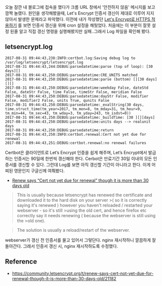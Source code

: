 오늘 잠깐 내 블로그에 접속을 했다가 크롬 URL 창에서 '안전하지 않음' 메시지를 보고 깜짝 놀랬다. 원인을 생각해봤을때, Let's Encrypt 인증서 갱신이 제대로 이루어 지지 않아서 발생한 문제라고 파악했다. 이전에 내가 작성했던 [Let's Encrypt로 HTTPS 적용하기](https://ohjongsung.io/2017/06/04/let-s-encrypt%EB%A1%9C-https-%EC%A0%81%EC%9A%A9%ED%95%98%EA%B8%B0) 를 보면 인증서 갱신을 위해 cron 설정을 해뒀었다. 처음에는 이 부분이 잘못 설정 된줄 알고 직접 갱신 명령을 실행해봤지만 실패..그래서 Log 파일을 확인해 봤다.

## letsencrypt.log

```
2017-08-31 09:44:43,238:INFO:certbot.log:Saving debug log to /var/log/letsencrypt/letsencrypt.log
2017-08-31 09:44:43,244:DEBUG:parsedatetime:parse (top of loop): [30 days][]
2017-08-31 09:44:43,250:DEBUG:parsedatetime:CRE_UNITS matched
2017-08-31 09:44:43,250:DEBUG:parsedatetime:parse (bottom) [][30 days][][]
2017-08-31 09:44:43,250:DEBUG:parsedatetime:weekday False, dateStd False, dateStr False, time False, timeStr False, meridian False
2017-08-31 09:44:43,250:DEBUG:parsedatetime:dayStr False, modifier False, modifier2 False, units True, qunits False
2017-08-31 09:44:43,250:DEBUG:parsedatetime:_evalString(30 days, time.struct_time(tm_year=2017, tm_mon=8, tm_mday=31, tm_hour=9, tm_min=44, tm_sec=43, tm_wday=3, tm_yday=243, tm_isdst=0))
2017-08-31 09:44:43,250:DEBUG:parsedatetime:_buildTime: [30 ][][days]
2017-08-31 09:44:43,250:DEBUG:parsedatetime:units days --> realunit days
2017-08-31 09:44:43,250:DEBUG:parsedatetime:return
2017-08-31 09:44:43,250:INFO:certbot.renewal:Cert not yet due for renewal
2017-08-31 09:44:43,251:DEBUG:certbot.renewal:no renewal failures
```

Certbot은 클라이언트로 Let’s Encrypt 인증을 쉽게 해주며, Let’s Encrypt에서 발급하는 인증서는 90일에 한번씩 갱신해야 한다.  Cerbot은 만료기간 30일 이내의 모든 인증서를 갱신할 수 있다. 그런데 Log를 보면 아직 갱신할 기간이 아니라고 한다. 이게 어찌된 영문인지 구글신께 여쭤봤다.


* [Renew says “Cert not yet due for renewal” though it is more than 30 days old](https://community.letsencrypt.org/t/renew-says-cert-not-yet-due-for-renewal-though-it-is-more-than-30-days-old/21182)

>This is usually because letsencrypt has renewed the certificate and downloaded it to the hard disk on your server >( so it is correctly saying it's renewed ) however you haven't reloaded / restarted your webserver - so it's still >using the old cert, and hence firefox etc correctly say it needs renewing ( because the webserver is still using the >old one).

>The solution is usually a reload/restart of the webserver.


webserver가 갱신 전 인증서를 물고 있어서 그렇단다. nginx 재시작하니 깔끔하게 잘 돌아간다. 그래서 인증서 갱신 시, nginx 재시작하도록 수정했다.

## Reference
* <https://community.letsencrypt.org/t/renew-says-cert-not-yet-due-for-renewal-though-it-is-more-than-30-days-old/21182>
